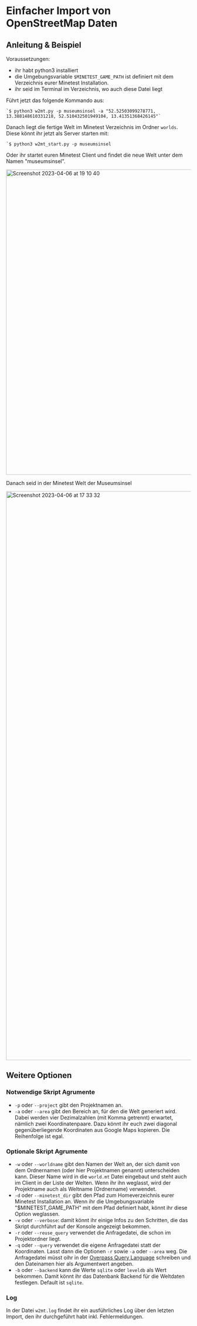 # Einfacher Import von OpenStreetMap Daten

## Anleitung & Beispiel

Voraussetzungen:
- ihr habt python3 installiert
- die Umgebungsvariable `$MINETEST_GAME_PATH` ist definiert mit dem Verzeichnis eurer Minetest Installation. 
- ihr seid im Terminal im Verzeichnis, wo auch diese Datei liegt

Führt jetzt das folgende Kommando aus:
	
	`$ python3 w2mt.py -p museumsinsel -a "52.52503099278771, 13.388148610331218, 52.510432501949104, 13.41351368426145"`

Danach liegt die fertige Welt im Minetest Verzeichnis im Ordner `worlds`. Diese könnt ihr jetzt als Server starten mit:

	`$ python3 w2mt_start.py -p museumsinsel

Oder ihr startet euren Minetest Client und findet die neue Welt unter dem Namen "museumsinsel".

<img width="833" alt="Screenshot 2023-04-06 at 19 10 40" src="https://user-images.githubusercontent.com/60585/230460582-b54b61b6-31bb-4ea6-b1a4-3e70142d3be0.png">


Danach seid in der Minetest Welt der Museumsinsel

<img width="1552" alt="Screenshot 2023-04-06 at 17 33 32" src="https://user-images.githubusercontent.com/60585/230460649-e02df221-a430-431a-8533-eced2d3141da.png">



## Weitere Optionen

### Notwendige Skript Agrumente

- `-p` oder `--project` gibt den Projektnamen an. 
- `-a` oder `--area` gibt den Bereich an, für den die Welt generiert wird. Dabei werden vier Dezimalzahlen (mit Komma getrennt) erwartet, nämlich zwei Koordinatenpaare. Dazu könnt ihr euch zwei diagonal gegenüberliegende Koordinaten aus Google Maps kopieren. Die Reihenfolge ist egal.

### Optionale Skript Agrumente

- `-w` oder `--worldname` gibt den Namen der Welt an, der sich damit von dem Ordnernamen (oder hier Projektnamen genannt) unterscheiden kann. Dieser Name wird in die `world.mt` Datei eingebaut und steht auch im Client in der Liste der Welten. Wenn ihr ihn weglasst, wird der Projektname auch als Weltname (Ordnername) verwendet.
- `-d` oder `--minetest_dir` gibt den Pfad zum Homeverzeichnis eurer Minetest Installation an. Wenn ihr die Umgebungsvariable "$MINETEST_GAME_PATH" mit dem Pfad definiert habt, könnt ihr diese Option weglassen.
- `-v` oder `--verbose`: damit könnt ihr einige Infos zu den Schritten, die das Skript durchführt auf der Konsole angezeigt bekommen.
- `-r` oder `--reuse_query` verwendet die Anfragedatei, die schon im Projektordner liegt.
- `-q` oder `--query` verwendet die eigene Anfragedatei statt der Koordinaten. Lasst dann die Optionen `-r` sowie `-a` oder `--area` weg. Die Anfragedatei müsst oihr in der [Overpass Query Language](https://wiki.openstreetmap.org/wiki/Overpass_API/Overpass_QL) schreiben und den Dateinamen hier als Argumentwert angeben.
- `-b` oder `--backend` kann die Werte `sqlite` oder `leveldb` als Wert bekommen. Damit könnt ihr das Datenbank Backend für die Weltdaten festlegen. Default ist `sqlite`.

### Log

In der Datei `w2mt.log` findet ihr ein ausführliches Log über den letzten Import, den ihr durchgeführt habt inkl. Fehlermeldungen.

